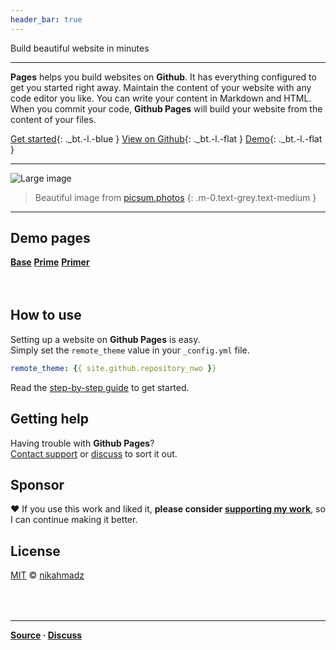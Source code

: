 ```yaml
---
header_bar: true
---
```


<p class="hero">Build <span class="text-red">beautiful website</span> in minutes</p>

***

**Pages** helps you build websites on **Github**.
It has everything configured to get you started right away.
Maintain the content of your website with any code editor you like.
You can write your content in Markdown and HTML.
When you commit your code, **Github Pages** will build your website from the content of your files.

[Get started][start]{: ._bt.-l.-blue }
[View on Github][source]{: ._bt.-l.-flat }
[Demo][demo]{: ._bt.-l.-flat }

[start]:  https://nikahmadz.github.io/pages/docs/get-started "Find out how you can use this template to build websites"
[source]: https://github.com/nikahmadz/pages "View source on Github"
[demo]:  #demo "View live demo"

***

<p><img src="https://picsum.photos/id/1039/1024/368" alt="Large image" class="width-full centered"></p>

> Beautiful image from [picsum.photos](https://picsum.photos/)
{: .m-0.text-grey.text-medium }

***

## <span id="demo">Demo pages</span>

**[Base](//nikahmadz.github.io/pages/demo/base)**
**[Prime](//nikahmadz.github.io/pages/demo/prime)**
**[Primer](//nikahmadz.github.io/pages/demo/primer)**

<div style="margin-top:4rem"></div>

## How to use

Setting up a website on **Github Pages** is easy.  
Simply set the `remote_theme` value in your `_config.yml` file.

```yml
remote_theme: {{ site.github.repository_nwo }}
```

Read the [step-by-step guide][start] to get started.

## Getting help

Having trouble with **Github Pages**?  
[Contact support](https://support.github.com/contact) or [discuss][] to sort it out.

[discuss]:   https://github.com/nikahmadz/pages/discussions "Lets discuss about Pages"

## Sponsor

❤️ If you use this work and liked it, **please consider [supporting my work][pay]**, so I can continue making it better.

[pay]:       https://nikahmadz.github.io/#!pay "See payment options"

## License

[MIT][] &copy; [nikahmadz][]

[MIT]: https://github.com/nikahmadz/pages/blob/main/LICENSE.md "Licensed under the MIT License"
[nikahmadz]: https://nikahmadz.github.io "Go to nikahmadz.github.io"

<div style="margin-top:4rem"></div>

***

**[Source][source] &middot; [Discuss][discuss]**
